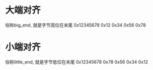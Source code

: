 # 大端对齐
俗称big_end, 就是字节高位在末尾 
0x12345678
0x12 0x34 0x56 0x78

# 小端对齐
俗称little_end, 就是字节低位在末尾
0x12345678
0x78 0x56 0x34 0x12